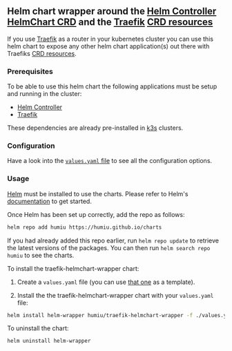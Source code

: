 ## Helm chart wrapper around the [Helm Controller](https://github.com/k3s-io/helm-controller) [HelmChart CRD](https://rancher.com/docs/k3s/latest/en/helm/#using-the-helm-crd) and the [Traefik](https://traefik.io/) [CRD resources](https://doc.traefik.io/traefik/routing/providers/kubernetes-crd/)

If you use [Traefik](https://traefik.io/) as a router in your kubernetes cluster you can use this helm chart to expose any other helm chart application(s) out there with Traefiks [CRD resources](https://doc.traefik.io/traefik/routing/providers/kubernetes-crd/).

### Prerequisites

To be able to use this helm chart the following applications must be setup and running in the cluster:

- [Helm Controller](https://github.com/k3s-io/helm-controller)
- [Traefik](https://github.com/traefik/traefik-helm-chart)

These dependencies are already pre-installed in [k3s](https://k3s.io/) clusters.

### Configuration

Have a look into the [`values.yaml` file](values.yaml) to see all the configuration options.

### Usage

[Helm](https://helm.sh) must be installed to use the charts. Please refer to
Helm's [documentation](https://helm.sh/docs) to get started.

Once Helm has been set up correctly, add the repo as follows:

```bash
helm repo add humiu https://humiu.github.io/charts
```

If you had already added this repo earlier, run `helm repo update` to retrieve
the latest versions of the packages. You can then run `helm search repo humiu` to see the charts.

To install the traefik-helmchart-wrapper chart:

1.  Create a `values.yaml` file (you can use [that one](values.yaml) as a template).

2.  Install the the traefik-helmchart-wrapper chart with your `values.yaml` file:

```bash
helm install helm-wrapper humiu/traefik-helmchart-wrapper -f ./values.yaml
```

To uninstall the chart:

```bash
helm uninstall helm-wrapper
```
